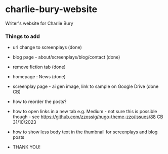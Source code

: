 # charlie-bury-website
Writer's website for Charlie Bury


### Things to add
- url change to screenplays (done)
- blog page - about/screenplays/blog/contact (done)
- remove fiction tab (done)
- homepage : News (done)
- screenplay page - ai gen image, link to sample on Google Drive (done CB)
- how to reorder the posts? 
- how to open links in a new tab e.g. Medium - not sure this is possible though - see https://github.com/zzossig/hugo-theme-zzo/issues/88 CB 31/10/2023
- how to show less body text in the thumbnail for screenplays and blog posts

- THANK YOU!
